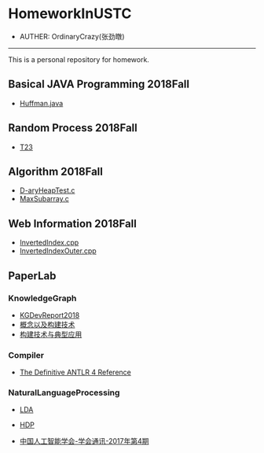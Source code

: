 # HomeworkInUSTC

* AUTHER: OrdinaryCrazy(张劲暾)

***

This is a personal repository for homework.

## Basical JAVA Programming 2018Fall

* [Huffman.java](https://github.com/OrdinaryCrazy/HomeworkInUSTC/blob/master/Huffman.java)

## Random Process 2018Fall
* [T23](https://github.com/OrdinaryCrazy/HomeworkInUSTC/blob/master/RandomProcess2018/t23.pdf)
## Algorithm 2018Fall

* [D-aryHeapTest.c]( https://github.com/OrdinaryCrazy/HomeworkInUSTC/blob/master/D-aryHeapTest.c )
* [MaxSubarray.c]( https://github.com/OrdinaryCrazy/HomeworkInUSTC/blob/master/MaxSubarray.c )

## Web Information 2018Fall

* [InvertedIndex.cpp](https://github.com/OrdinaryCrazy/HomeworkInUSTC/blob/master/InvertedIndex.cpp)
* [InvertedIndexOuter.cpp](https://github.com/OrdinaryCrazy/HomeworkInUSTC/blob/master/InvertedIndexOuter.cpp)

## PaperLab

### KnowledgeGraph

* [KGDevReport2018](https://github.com/OrdinaryCrazy/HomeworkInUSTC/blob/master/PaperLab/KnowledgeGraph/KGDevReport2018.pdf)
* [概念以及构建技术](https://github.com/OrdinaryCrazy/HomeworkInUSTC/blob/master/PaperLab/KnowledgeGraph/%E6%A6%82%E5%BF%B5%E4%BB%A5%E5%8F%8A%E6%9E%84%E5%BB%BA%E6%8A%80%E6%9C%AF.pdf)
* [构建技术与典型应用](https://github.com/OrdinaryCrazy/HomeworkInUSTC/blob/master/PaperLab/KnowledgeGraph/%E6%9E%84%E5%BB%BA%E6%8A%80%E6%9C%AF%E4%B8%8E%E5%85%B8%E5%9E%8B%E5%BA%94%E7%94%A8.pdf)

### Compiler

* [The Definitive ANTLR 4 Reference](https://github.com/OrdinaryCrazy/HomeworkInUSTC/blob/master/PaperLab/Compiler/The%20Definitive%20ANTLR%204%20Reference.pdf)

### NaturalLanguageProcessing

* [LDA](https://github.com/OrdinaryCrazy/HomeworkInUSTC/blob/master/PaperLab/NaturalLanguageProcessing/2070-latent-dirichlet-allocation.pdf)

* [HDP](https://github.com/OrdinaryCrazy/HomeworkInUSTC/blob/master/PaperLab/NaturalLanguageProcessing/2698-sharing-clusters-among-related-groups-hierarchical-dirichlet-processes.pdf)

* [中国人工智能学会-学会通讯-2017年第4期 ](https://github.com/OrdinaryCrazy/HomeworkInUSTC/blob/master/PaperLab/NaturalLanguageProcessing/%E4%B8%AD%E5%9B%BD%E4%BA%BA%E5%B7%A5%E6%99%BA%E8%83%BD%E5%AD%A6%E4%BC%9A-%E5%AD%A6%E4%BC%9A%E9%80%9A%E8%AE%AF-2017%E5%B9%B4%E7%AC%AC4%E6%9C%9F%20.pdf)

